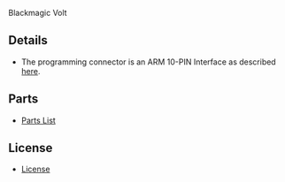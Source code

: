 Blackmagic Volt

## Details

* The programming connector is an ARM 10-PIN Interface as described
  [here](http://www.keil.com/support/man/docs/ulink2/ulink2_hw_connectors.htm).

## Parts

* [Parts List](Parts.md)

## License

* [License](License.md)
